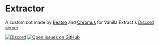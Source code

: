 # Extractor
A custom bot made by [Beatso](https://github.com/Beatso) and [Chromus](https://github.com/Chromus-dev) for Vanilla Extract's [Discord server](https://discord.gg/6KB2j9M).

[![Discord](https://img.shields.io/discord/728777189914312715)](https://discord.gg/6KB2j9M) [![Open Issues on GitHub](https://img.shields.io/github/issues/Vanilla-Extract/Extractor)](https://github.com/Vanilla-Extract/Extractor/issues)
